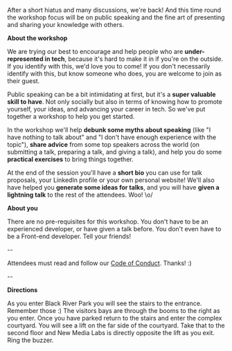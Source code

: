 After a short hiatus and many discussions, we're back! And this time round the workshop focus will be on public speaking and the fine art of presenting and sharing your knowledge with others.

**About the workshop**

We are trying our best to encourage and help people who are **under-represented in tech**, because it's hard to make it in if you're on the outside. If you identify with this, we'd love you to come! If you don't necessarily identify with this, but know someone who does, you are welcome to join as their guest.

Public speaking can be a bit intimidating at first, but it's a **super valuable skill to have**. Not only socially but also in terms of knowing how to promote yourself, your ideas, and advancing your career in tech. So we've put together a workshop to help you get started.

In the workshop we'll help **debunk some myths about speaking** (like "I have nothing to talk about" and "I don't have enough experience with the topic"), **share advice** from some top speakers across the world (on submitting a talk, preparing a talk, and giving a talk), and help you do some **practical exercises** to bring things together.

At the end of the session you'll have a **short bio** you can use for talk proposals, your LinkedIn profile or your own personal website! We'll also have helped you **generate some ideas for talks**, and you will have **given a lightning talk** to the rest of the attendees. Woo! \o/

**About you**

There are no pre-requisites for this workshop. You don't have to be an experienced developer, or have given a talk before. You don't even have to be a Front-end developer. Tell your friends!

--

Attendees must read and follow our [Code of Conduct](http://ctfeds.org/code-of-conduct/). Thanks! :)

--

**Directions**

As you enter Black River Park you will see the stairs to the entrance. Remember those :) 
The visitors bays are through the booms to the right as you enter. 
Once you have parked return to the stairs and enter the complex courtyard. You will see a lift on the far side of the courtyard. 
Take that to the second floor and New Media Labs is directly opposite the lift as you exit. Ring the buzzer.

